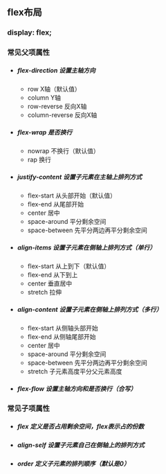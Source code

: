 ## flex布局  
### display: flex;  
### 常见父项属性  
- ##### flex-direction 设置主轴方向  
    - row X轴（默认值）  
    - column Y轴  
    - row-reverse 反向X轴  
    - column-reverse 反向X轴  
- ##### flex-wrap 是否换行  
    - nowrap 不换行（默认值）
    - rap 换行
- ##### justify-content 设置子元素在主轴上排列方式  
    - flex-start 从头部开始（默认值）  
    - flex-end 从尾部开始  
    - center 居中  
    - space-around 平分剩余空间  
    - space-between 先平分两边再平分剩余空间
- ##### align-items 设置子元素在侧轴上排列方式（单行）  
    - flex-start 从上到下（默认值）  
    - flex-end 从下到上  
    - center 垂直居中  
    - stretch 拉伸  
- ##### align-content 设置子元素在侧轴上排列方式（多行）  
    - flex-start 从侧轴头部开始  
    - flex-end 从侧轴尾部开始  
    - center 居中  
    - space-around 平分剩余空间  
    - space-between 先平分两边再平分剩余空间  
    - stretch 子元素高度平分父元素高度  
- ##### flex-flow 设置主轴方向和是否换行（合写）  
### 常见子项属性
- ##### flex 定义是否占用剩余空间，flex表示占的份数  
- ##### align-self 设置子元素自己在侧轴上的排列方式  
- ##### order 定义子元素的排列顺序（默认是0）  
